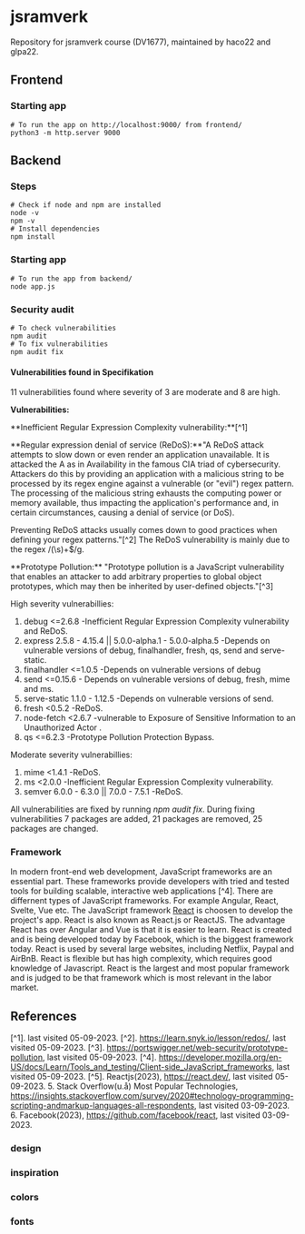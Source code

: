 # jsramverk
Repository for jsramverk course (DV1677), maintained by haco22 and glpa22.

## Frontend

### Starting app
```
# To run the app on http://localhost:9000/ from frontend/
python3 -m http.server 9000
```

## Backend

### Steps
```
# Check if node and npm are installed
node -v
npm -v
# Install dependencies
npm install 
```

### Starting app
```
# To run the app from backend/
node app.js
```

### Security audit
```
# To check vulnerabilities
npm audit
# To fix vulnerabilities
npm audit fix
```
#### Vulnerabilities found in Specifikation
11 vulnerabilities found where severity of 3 are moderate and 8 are high.

<b>Vulnerabilities:</b>

<p>**Inefficient Regular Expression Complexity vulnerability:**[^1] </p>
<p>**Regular expression denial of service (ReDoS):**"A ReDoS attack attempts to slow down or even render an application unavailable. It is attacked the A as in Availability in the famous CIA triad of cybersecurity. Attackers do this by providing an application with a malicious string to be processed by its regex engine against a vulnerable (or "evil") regex pattern. The processing of the malicious string exhausts the computing power or memory available, thus impacting the application's performance and, in certain circumstances, causing a denial of service (or DoS).</p>

<p>Preventing ReDoS attacks usually comes down to good practices when defining your regex patterns."[^2] The ReDoS vulnerability is mainly due to the regex /(\s)+$/g.</p>
<p>**Prototype Pollution:** "Prototype pollution is a JavaScript vulnerability that enables an attacker to add arbitrary properties to global object prototypes, which may then be inherited by user-defined objects."[^3]</p>

High severity vulnerabillies:

1. debug  <=2.6.8    -Inefficient Regular Expression Complexity vulnerability and ReDoS.
2. express  2.5.8 - 4.15.4 || 5.0.0-alpha.1 - 5.0.0-alpha.5    -Depends on vulnerable versions of debug, finalhandler, fresh, qs, send and serve-static.  
3. finalhandler  <=1.0.5   -Depends on vulnerable versions of debug
4. send  <=0.15.6 - Depends on vulnerable versions of debug, fresh, mime and ms.
5. serve-static  1.1.0 - 1.12.5   -Depends on vulnerable versions of send.
6. fresh  <0.5.2    -ReDoS.
7. node-fetch  <2.6.7   -vulnerable to Exposure of Sensitive Information to an Unauthorized Actor .
8. qs  <=6.2.3    -Prototype Pollution Protection Bypass.

Moderate severity vulnerabillies:
1. mime  <1.4.1   -ReDoS.
2. ms  <2.0.0    -Inefficient Regular Expression Complexity vulnerability.
3. semver  6.0.0 - 6.3.0 || 7.0.0 - 7.5.1   -ReDoS.


<p>All vulnerabilities are fixed by running <i>npm audit fix</i>. During fixing vulnerabilities 7 packages are added, 21 packages are removed, 25 packages are changed.</p>

### Framework
In modern front-end web development, JavaScript frameworks are an essential part. These frameworks provide developers with tried and tested tools for building scalable, interactive web applications [^4]. There are differnent types of JavaScript frameworks. For example Angular, React, Svelte, Vue etc. The JavaScript framework [React](https://react.dev/) is choosen to develop the project's app. React is also known as React.js or ReactJS. The advantage React has over Angular and Vue is that it is easier to learn. React is created and is being developed today by Facebook, which is the biggest framework today. React is used by several large websites, including Netflix, Paypal and AirBnB.
React is flexible but has high complexity, which requires good knowledge of Javascript.
React is the largest and most popular framework and is judged to be that framework which is most relevant in the labor market.

## References
[^1]. last visited 05-09-2023.
[^2]. https://learn.snyk.io/lesson/redos/, last visited 05-09-2023.
[^3]. https://portswigger.net/web-security/prototype-pollution, last visited 05-09-2023.
[^4]. https://developer.mozilla.org/en-US/docs/Learn/Tools_and_testing/Client-side_JavaScript_frameworks, last visited 05-09-2023.
[^5]. Reactjs(2023), https://react.dev/, last visited 05-09-2023.
5. Stack Overflow(u.å) Most Popular Technologies, https://insights.stackoverflow.com/survey/2020#technology-programming-scripting-andmarkup-languages-all-respondents, last visited 03-09-2023.
6. Facebook(2023), https://github.com/facebook/react, last visited 03-09-2023.


### design

### inspiration

### colors

### fonts
